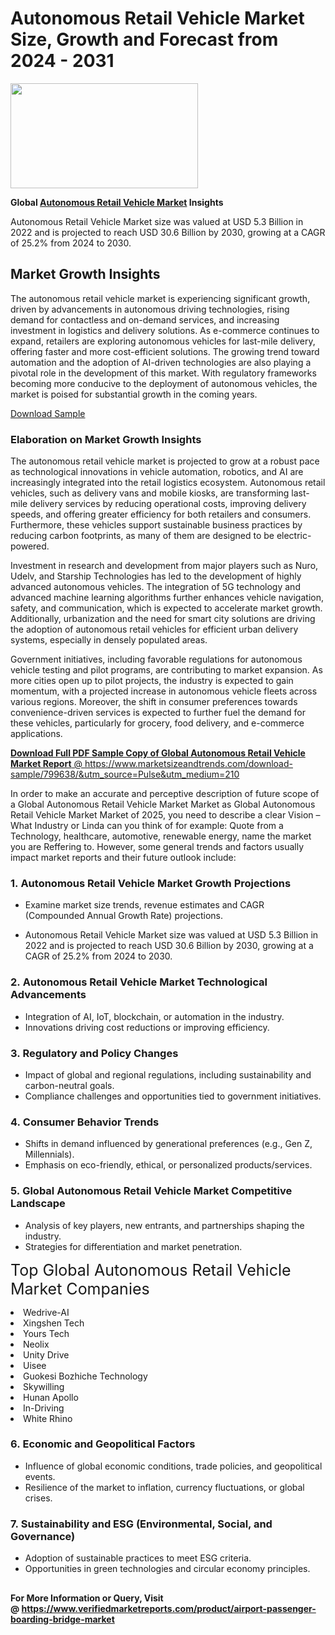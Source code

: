 <H1>Autonomous Retail Vehicle Market Size, Growth and Forecast from 2024 - 2031</H1><img class="aligncenter size-medium wp-image-584254" src="https://thirdeyenews.in/wp-content/uploads/2024/09/Global-Market-Research-300x168.jpeg" alt="" width="300" height="168" /><p><strong>Global&nbsp;<a href="https://www.marketsizeandtrends.com/download-sample/799638/&amp;utm_source=Pulse&amp;utm_medium=210">Autonomous Retail Vehicle Market</a> Insights</strong></p><p>Autonomous Retail Vehicle Market size was valued at USD 5.3 Billion in 2022 and is projected to reach USD 30.6 Billion by 2030, growing at a CAGR of 25.2% from 2024 to 2030.</p><p><h2>Market Growth Insights</h2> <p>The autonomous retail vehicle market is experiencing significant growth, driven by advancements in autonomous driving technologies, rising demand for contactless and on-demand services, and increasing investment in logistics and delivery solutions. As e-commerce continues to expand, retailers are exploring autonomous vehicles for last-mile delivery, offering faster and more cost-efficient solutions. The growing trend toward automation and the adoption of AI-driven technologies are also playing a pivotal role in the development of this market. With regulatory frameworks becoming more conducive to the deployment of autonomous vehicles, the market is poised for substantial growth in the coming years.</p> <p><a href="#">Download Sample</a></p> <h3>Elaboration on Market Growth Insights</h3> <p>The autonomous retail vehicle market is projected to grow at a robust pace as technological innovations in vehicle automation, robotics, and AI are increasingly integrated into the retail logistics ecosystem. Autonomous retail vehicles, such as delivery vans and mobile kiosks, are transforming last-mile delivery services by reducing operational costs, improving delivery speeds, and offering greater efficiency for both retailers and consumers. Furthermore, these vehicles support sustainable business practices by reducing carbon footprints, as many of them are designed to be electric-powered.</p> <p>Investment in research and development from major players such as Nuro, Udelv, and Starship Technologies has led to the development of highly advanced autonomous vehicles. The integration of 5G technology and advanced machine learning algorithms further enhances vehicle navigation, safety, and communication, which is expected to accelerate market growth. Additionally, urbanization and the need for smart city solutions are driving the adoption of autonomous retail vehicles for efficient urban delivery systems, especially in densely populated areas.</p> <p>Government initiatives, including favorable regulations for autonomous vehicle testing and pilot programs, are contributing to market expansion. As more cities open up to pilot projects, the industry is expected to gain momentum, with a projected increase in autonomous vehicle fleets across various regions. Moreover, the shift in consumer preferences towards convenience-driven services is expected to further fuel the demand for these vehicles, particularly for grocery, food delivery, and e-commerce applications.</p> <p><a href="#"></p><p><span class=""><strong>Download Full PDF Sample Copy of Global Autonomous Retail Vehicle Market Report</strong> @ <a href="https://www.marketsizeandtrends.com/download-sample/799638/&amp;utm_source=Pulse&amp;utm_medium=210" target="_blank">https://www.marketsizeandtrends.com/download-sample/799638/&amp;utm_source=Pulse&amp;utm_medium=210</a></span></p><p>In order to make an accurate and perceptive description of future scope of a Global&nbsp;Autonomous Retail Vehicle Market Market as Global&nbsp;Autonomous Retail Vehicle Market Market of 2025, you need to describe a clear Vision &ndash; What Industry or Linda can you think of for example: Quote from a Technology, healthcare, automotive, renewable energy, name the market you are Reffering to. However, some general trends and factors usually impact market reports and their future outlook include:</p><h3>1.&nbsp;<strong>Autonomous Retail Vehicle Market Growth Projections</strong></h3><ul><li>Examine market size trends, revenue estimates and CAGR (Compounded Annual Growth Rate) projections.</li><li><p>Autonomous Retail Vehicle Market size was valued at USD 5.3 Billion in 2022 and is projected to reach USD 30.6 Billion by 2030, growing at a CAGR of 25.2% from 2024 to 2030.</p></li></ul><h3>2.&nbsp;<strong>Autonomous Retail Vehicle Market Technological Advancements</strong></h3><ul><li>Integration of AI, IoT, blockchain, or automation in the industry.</li><li>Innovations driving cost reductions or improving efficiency.</li></ul><h3>3.&nbsp;<strong>Regulatory and Policy Changes</strong></h3><ul><li>Impact of global and regional regulations, including sustainability and carbon-neutral goals.</li><li>Compliance challenges and opportunities tied to government initiatives.</li></ul><h3>4.&nbsp;<strong>Consumer Behavior Trends</strong></h3><ul><li>Shifts in demand influenced by generational preferences (e.g., Gen Z, Millennials).</li><li>Emphasis on eco-friendly, ethical, or personalized products/services.</li></ul><h3>5.&nbsp;<strong>Global Autonomous Retail Vehicle Market Competitive Landscape</strong></h3><ul><li>Analysis of key players, new entrants, and partnerships shaping the industry.</li><li>Strategies for differentiation and market penetration.</li></ul><p data-pm-slice="1 1 []"><span style="color: inherit; font-family: inherit; font-size: 25px;">Top Global Autonomous Retail Vehicle Market Companies</span></p><div class="" data-test-id=""><p><li>Wedrive-AI</li><li> Xingshen Tech</li><li> Yours Tech</li><li> Neolix</li><li> Unity Drive</li><li> Uisee</li><li> Guokesi Bozhiche Technology</li><li> Skywilling</li><li> Hunan Apollo</li><li> In-Driving</li><li> White Rhino</li></p></div><h3>6.&nbsp;<strong>Economic and Geopolitical Factors</strong></h3><ul><li>Influence of global economic conditions, trade policies, and geopolitical events.</li><li>Resilience of the market to inflation, currency fluctuations, or global crises.</li></ul><h3>7.&nbsp;<strong>Sustainability and ESG (Environmental, Social, and Governance)</strong></h3><ul><li>Adoption of sustainable practices to meet ESG criteria.</li><li>Opportunities in green technologies and circular economy principles.</li></ul><h2><strong style="font-size: 14px;">For More Information or Query, Visit @&nbsp;</strong><a style="background-color: #ffffff; font-size: 14px;" href="https://www.marketsizeandtrends.com/report/autonomous-retail-vehicle-market/" target="_blank">https://www.verifiedmarketreports.com/product/airport-passenger-boarding-bridge-market</a></h2>
